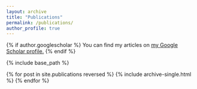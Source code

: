 ```yaml
---
layout: archive
title: "Publications"
permalink: /publications/
author_profile: true
---
```


{% if author.googlescholar %}
  You can find my articles on <u><a href="{{https://scholar.google.com/citations?user=5Bk9qNYAAAAJ&hl=en}}">my Google Scholar profile</a>.</u>
{% endif %}

{% include base_path %}

{% for post in site.publications reversed %}
  {% include archive-single.html %}
{% endfor %}
